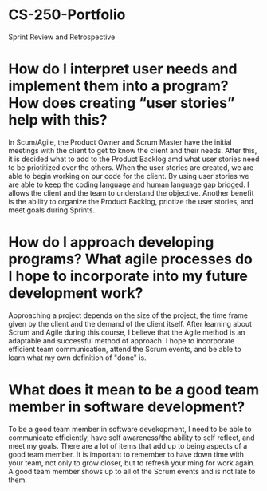 # CS-250-Portfolio
Sprint Review and Retrospective



# How do I interpret user needs and implement them into a program? How does creating “user stories” help with this?
In Scum/Agile, the Product Owner and Scrum Master have the initial meetings with the client to get to know the client and their needs. After this, it is decided what to add to the Product Backlog amd what user stories need to be priotitized over the others. When the user stories are created, we are able to begin working on our code for the client. By using user stories we are able to keep the coding language and human language gap bridged. I allows the client and the team to understand the objective. Another benefit is the ability to organize the Product Backlog, priotize the user stories, and meet goals during Sprints.


# How do I approach developing programs? What agile processes do I hope to incorporate into my future development work?
Approaching a project depends on the size of the project, the time frame given by the client and the demand of the client itself. After learning about Scrum and Agile during this course, I believe that the Agile method is an adaptable and successful method of approach. I hope to incorporate efficient team communication, attend the Scrum events, and be able to learn what my own definition of "done" is.


# What does it mean to be a good team member in software development?
To be a good team member in software devekopment, I need to be able to communicate efficiently, have self awareness/the ability to self reflect, and meet my goals. There are a lot of items that add up to being aspects of a good team member. It is important to remember to have down time with your team, not only to grow closer, but to refresh your ming for work again. A good team member shows up to all of the Scrum events and is not late to them. 
